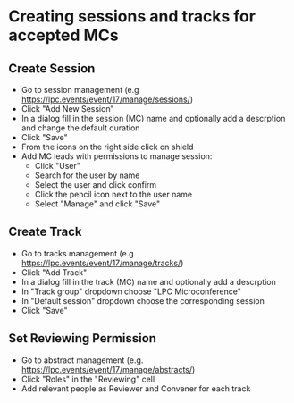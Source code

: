 # Creating sessions and tracks for accepted MCs

## Create Session 

* Go to session management (e.g https://lpc.events/event/17/manage/sessions/)
* Click "Add New Session"
* In a dialog fill in the session (MC) name and optionally add a descrption and change the default duration
* Click "Save"
* From the icons on the right side click on shield
* Add MC leads with permissions to manage session:
  - Click "User"
  - Search for the user by name
  - Select the user and click confirm
  - Click the pencil icon next to the user name
  - Select "Manage" and click "Save"

## Create Track
* Go to tracks management (e.g https://lpc.events/event/17/manage/tracks/)
* Click "Add Track"
* In a dialog fill in the track (MC) name and optionally add a descrption
* In "Track group" dropdown choose "LPC Microconference"
* In "Default session" dropdown choose the corresponding session
* Click "Save"

## Set Reviewing Permission
* Go to abstract management (e.g. https://lpc.events/event/17/manage/abstracts/)
* Click "Roles" in the "Reviewing" cell
* Add relevant people as Reviewer and Convener for each track
